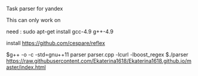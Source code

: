 Task parser for yandex

This can only work on

need :
sudo apt-get install gcc-4.9 g++-4.9

install https://github.com/cespare/reflex


$g++ -o -c -std=gnu++11  parser parser.cpp -lcurl   -lboost_regex
$./parser https://raw.githubusercontent.com/Ekaterina1618/Ekaterina1618.github.io/master/index.html

